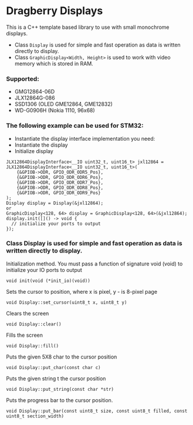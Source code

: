 # Dragberry Displays
This is a C++ template based library to use with small monochrome displays.
* Class `Display` is used for simple and fast operation as data is written directly to display.
* Class `GraphicDisplay<Width, Height>` is used to work with video memory which is stored in RAM.

### Supported:
* GMG12864-06D
* JLX12864G-086
* SSD1306 (OLED GME12864, GME12832)
* WD-G0906H (Nokia 1110, 96x68)

### The following example can be used for STM32:
* Instantiate the display interface implementation you need:
* Instantiate the display
* Initialize display
```
JLX12864DisplayInterface<__IO uint32_t, uint16_t> jxl12864 = JLX12864DisplayInterface<__IO uint32_t, uint16_t>(
    {&GPIOB->ODR, GPIO_ODR_ODR5_Pos},
    {&GPIOB->ODR, GPIO_ODR_ODR6_Pos},
    {&GPIOB->ODR, GPIO_ODR_ODR7_Pos},
    {&GPIOB->ODR, GPIO_ODR_ODR8_Pos},
    {&GPIOB->ODR, GPIO_ODR_ODR9_Pos}
);
Display display = Display(&jxl12864);
or
GraphicDisplay<128, 64> display = GraphicDisplay<128, 64>(&jxl12864);
display.init([]() -> void {
  // initialize your ports to output
});
```

### Class Display is used for simple and fast operation as data is written directly to display.
Initialization method. You must pass a function of signature void (void) to initialize your IO ports to output
```
void init(void (*init_io)(void))
```
Sets the cursor to position, where x is pixel, y - is 8-pixel page
```
void Display::set_cursor(uint8_t x, uint8_t y)
```
Clears the screen
```
void Display::clear()
```
Fills the screen
```
void Display::fill()
```
Puts the given 5X8 char to the cursor position
```
void Display::put_char(const char c)
```
Puts the given string t the cursor position
```
void Display::put_string(const char *str)
```
Puts the progress bar to the cursor position.
```
void Display::put_bar(const uint8_t size, const uint8_t filled, const uint8_t section_width)
```
